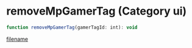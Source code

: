 # removeMpGamerTag (Category ui)

```js
function removeMpGamerTag(gamerTagId: int): void
```

[filename](removeMpGamerTag_m.md ':include')